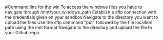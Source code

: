 #Command line for the win
To access the windows files you have to navigate through /mnt/your_windows_path
Establish a sftp connection with the credentials given on ypur sandbox
Navigate to the directory you want to upload the files
Use the sftp command "put" followed by the file localtion path using the mnt format
Navigate to the directory and upload the file to your Github repo
